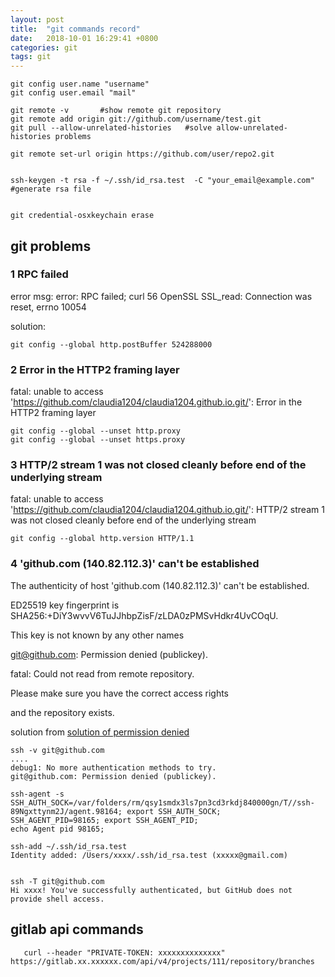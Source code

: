 ```yaml
---
layout: post
title:  "git commands record"
date:   2018-10-01 16:29:41 +0800
categories: git
tags: git
---
```



```
git config user.name "username"
git config user.email "mail"

git remote -v       #show remote git repository
git remote add origin git://github.com/username/test.git
git pull --allow-unrelated-histories   #solve allow-unrelated-histories problems

git remote set-url origin https://github.com/user/repo2.git


ssh-keygen -t rsa -f ~/.ssh/id_rsa.test  -C "your_email@example.com"  #generate rsa file


git credential-osxkeychain erase
```

## git problems
### 1  RPC failed

error msg:
error: RPC failed; curl 56 OpenSSL SSL_read: Connection was reset, errno 10054

solution:
``` linux
git config --global http.postBuffer 524288000
```

### 2 Error in the HTTP2 framing layer

fatal: unable to access 'https://github.com/claudia1204/claudia1204.github.io.git/': Error in the HTTP2 framing layer

```
git config --global --unset http.proxy
git config --global --unset https.proxy
```

### 3 HTTP/2 stream 1 was not closed cleanly before end of the underlying stream
fatal: unable to access 'https://github.com/claudia1204/claudia1204.github.io.git/': HTTP/2 stream 1 was not closed cleanly before end of the underlying stream

```
git config --global http.version HTTP/1.1
```

### 4  'github.com (140.82.112.3)' can't be established

The authenticity of host 'github.com (140.82.112.3)' can't be established.

ED25519 key fingerprint is SHA256:+DiY3wvvV6TuJJhbpZisF/zLDA0zPMSvHdkr4UvCOqU.

This key is not known by any other names



git@github.com: Permission denied (publickey).

fatal: Could not read from remote repository.

Please make sure you have the correct access rights

and the repository exists.


solution from [solution of permission denied](https://blog.csdn.net/YanceChen2013/article/details/82218356)

```
ssh -v git@github.com
....
debug1: No more authentication methods to try.
git@github.com: Permission denied (publickey).

ssh-agent -s
SSH_AUTH_SOCK=/var/folders/rm/qsy1smdx3ls7pn3cd3rkdj840000gn/T//ssh-89Ngxttynm2J/agent.98164; export SSH_AUTH_SOCK;
SSH_AGENT_PID=98165; export SSH_AGENT_PID;
echo Agent pid 98165;

ssh-add ~/.ssh/id_rsa.test
Identity added: /Users/xxxx/.ssh/id_rsa.test (xxxxx@gmail.com)


ssh -T git@github.com
Hi xxxx! You've successfully authenticated, but GitHub does not provide shell access.
```


## gitlab api commands
```
   curl --header "PRIVATE-TOKEN: xxxxxxxxxxxxxx" https://gitlab.xx.xxxxxx.com/api/v4/projects/111/repository/branches
```

